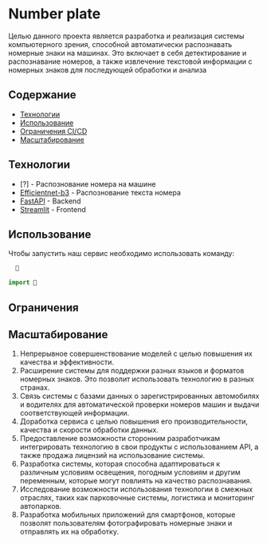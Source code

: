 # Number plate
Целью данного проекта является разработка и реализация системы компьютерного зрения, способной автоматически распознавать номерные знаки на машинах. Это включает в себя детектирование и распознавание номеров, а также извлечение текстовой информации с номерных знаков для последующей обработки и анализа

## Содержание
- [Технологии](#технологии)
- [Использование](#использование)
- [Ограничения CI/CD](#Ограничения)
- [Масштабирование](#Масштабирование)

## Технологии
- [?] - Распознование номера на машине
- [Efficientnet-b3](https://pytorch.org/vision/main/models/generated/torchvision.models.efficientnet_b3) - Распознование текста номера
- [FastAPI](https://fastapi.tiangolo.com/) - Backend
- [Streamlit](https://streamlit.io/) - Frontend

## Использование
Чтобы запустить наш сервис необходимо использовать команду:
```sh
  🦧
```

```typescript
import 🦍
```

## Ограничения

## Масштабирование

1. Непрерывное совершенствование моделей с целью повышения их качества и эффективности.
2. Расширение системы для поддержки разных языков и форматов номерных знаков. Это позволит использовать технологию в разных странах.
3. Связь системы с базами данных о зарегистрированных автомобилях и водителях для автоматической проверки номеров машин и выдачи соответствующей информации.
4. Доработка сервиса с целью повышения его производительности, качества и скорости обработки данных.
5. Предоставление возможности сторонним разработчикам интегрировать технологию в свои продукты с использованием API, а также продажа лицензий на использование системы.
6. Разработка системы, которая способна адаптироваться к различным условиям освещения, погодным условиям и другим переменным, которые могут повлиять на качество распознавания.
7. Исследование возможности использования технологии в смежных отраслях, таких как парковочные системы, логистика и мониторинг автопарков.
8. Разработка мобильных приложений для смартфонов, которые позволят пользователям фотографировать номерные знаки и отправлять их на обработку.
